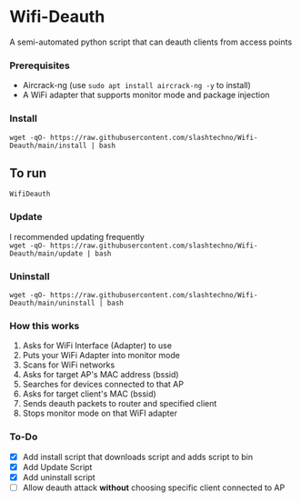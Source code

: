 # Wifi-Deauth
A semi-automated python script that can deauth clients from access points

### Prerequisites
* Aircrack-ng (use `sudo apt install aircrack-ng -y` to install)
* A WiFi adapter that supports monitor mode and package injection

### Install
`wget -qO- https://raw.githubusercontent.com/slashtechno/Wifi-Deauth/main/install | bash`


## To run
`WifiDeauth`

### Update  
I recommended updating frequently  
`wget -qO- https://raw.githubusercontent.com/slashtechno/Wifi-Deauth/main/update | bash`

### Uninstall
`wget -qO- https://raw.githubusercontent.com/slashtechno/Wifi-Deauth/main/uninstall | bash`


### How this works
1. Asks for WiFi Interface (Adapter) to use
2. Puts your WiFi Adapter into monitor mode
3. Scans for WiFi networks
4. Asks for target AP's MAC address (bssid)
5. Searches for devices connected to that AP
6. Asks for target client's MAC (bssid)
7. Sends deauth packets to router and specified client
8. Stops monitor mode on that WiFI adapter


### To-Do
- [X] Add install script that downloads script and adds script to bin
- [X] Add Update Script
- [X] Add uninstall script
- [ ] Allow deauth attack **without** choosing specific client connected to AP
